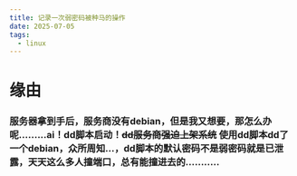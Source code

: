 ```yaml
---
title: 记录一次弱密码被种马的操作
date: 2025-07-05
tags:
  - linux
---
```

# 缘由
### 服务器拿到手后，服务商没有debian，但是我又想要，那怎么办呢.........ai！dd脚本启动！~~dd服务商强迫上架系统~~ 使用dd脚本dd了一个debian，众所周知...，dd脚本的默认密码不是弱密码就是已泄露，天天这么多人撞端口，总有能撞进去的...........